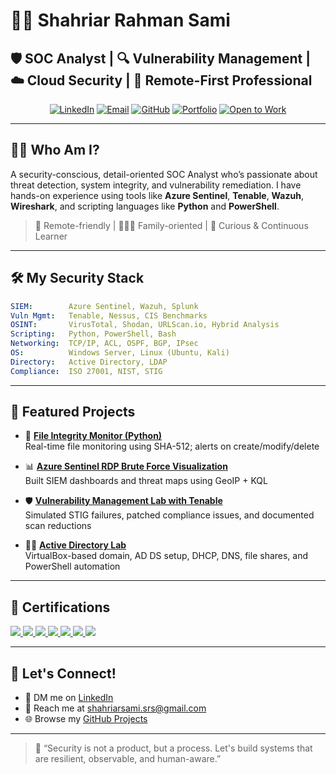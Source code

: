 # 👨‍💻 Shahriar Rahman Sami

## 🛡️ SOC Analyst | 🔍 Vulnerability Management | ☁️ Cloud Security | 🏡 Remote-First Professional

<div align="center">

[![LinkedIn](https://img.shields.io/badge/LinkedIn-0077B5?style=for-the-badge&logo=linkedin&logoColor=white)](https://linkedin.com/in/shahriar-rahman-2b417a203)
[![Email](https://img.shields.io/badge/Email-D14836?style=for-the-badge&logo=gmail&logoColor=white)](mailto:shahriarsami.srs@gmail.com)
[![GitHub](https://img.shields.io/badge/GitHub-181717?style=for-the-badge&logo=github&logoColor=white)](https://github.com/sobersami)
[![Portfolio](https://img.shields.io/badge/Portfolio-1E90FF?style=for-the-badge&logo=vercel&logoColor=white)](https://sobersami.github.io)
[![Open to Work](https://img.shields.io/badge/Open%20To%20Work-00C853?style=for-the-badge&logo=buymeacoffee&logoColor=white)]()

</div>

---

## 👨‍🚀 Who Am I?

A security-conscious, detail-oriented SOC Analyst who’s passionate about threat detection, system integrity, and vulnerability remediation. I have hands-on experience using tools like **Azure Sentinel**, **Tenable**, **Wazuh**, **Wireshark**, and scripting languages like **Python** and **PowerShell**.

> 🏡 Remote-friendly | 👨‍👩‍👦 Family-oriented | 🧠 Curious & Continuous Learner

---

## 🛠️ My Security Stack

```yaml
SIEM:        Azure Sentinel, Wazuh, Splunk
Vuln Mgmt:   Tenable, Nessus, CIS Benchmarks
OSINT:       VirusTotal, Shodan, URLScan.io, Hybrid Analysis
Scripting:   Python, PowerShell, Bash
Networking:  TCP/IP, ACL, OSPF, BGP, IPsec
OS:          Windows Server, Linux (Ubuntu, Kali)
Directory:   Active Directory, LDAP
Compliance:  ISO 27001, NIST, STIG
```

---

## 🚀 Featured Projects

- 🔐 **[File Integrity Monitor (Python)](https://github.com/sobersami/Python-FIM)**  
  Real-time file monitoring using SHA-512; alerts on create/modify/delete

- 📊 **[Azure Sentinel RDP Brute Force Visualization](https://github.com/sobersami/Azure-honeypot-lab)**  
  Built SIEM dashboards and threat maps using GeoIP + KQL

- 🛡️ **[Vulnerability Management Lab with Tenable](https://github.com/sobersami/Vulnerability-Management-Implementation-using-Tenable)**  
  Simulated STIG failures, patched compliance issues, and documented scan reductions

- 🧑‍💻 **[Active Directory Lab](https://github.com/sobersami/ActiveDirectoryLab)**  
  VirtualBox-based domain, AD DS setup, DHCP, DNS, file shares, and PowerShell automation

---

## 📜 Certifications

<a href="https://www.linkedin.com/learning/certificates/4e85eb296359ad2926543d036888dab1a86e6fac4e157f1a26f8700d2ab5c2a1">
  <img src="https://img.shields.io/badge/Microsoft%20Security%20Essentials-0078D4?style=flat-square&logo=microsoft&logoColor=white" />
</a>
<a href="https://www.linkedin.com/learning/certificates/dde0167b3bd350fd04a9239a2d4d7acc41f1439b51f337fdf238c8c0cc15878a">
  <img src="https://img.shields.io/badge/Azure%20AI%20Essentials-0078D4?style=flat-square&logo=azure-devops&logoColor=white" />
</a>
<a href="https://www.linkedin.com/learning/certificates/53e338b01d6885f70f827b48f42cf9fac91b8a84658bf4ea16479de8e483af9a?trk=share_certificate">
  <img src="https://img.shields.io/badge/Microsoft%20System%20Administration-0078D4?style=flat-square&logo=windows&logoColor=white" />
</a>
<a href="https://www.credly.com/badges/942cc594-2d2a-43e6-ba04-0e47aba7f2c3/public_url">
  <img src="https://img.shields.io/badge/Network%20Technician%20Career%20Path-0078D4?style=flat-square&logo=networkx&logoColor=white" />
</a>
<a href="https://www.credly.com/badges/7603e38c-a0ff-4ae4-8458-3a6b10b1f898/public_url">
  <img src="https://img.shields.io/badge/Cisco%20Junior%20Cybersecurity%20Analyst-blue?style=flat-square&logo=cisco&logoColor=white" />
</a>
<a href="https://www.credly.com/badges/567618bb-e87e-4b4c-966d-4f7ebf54f619/public_url">
  <img src="https://img.shields.io/badge/Cisco%20Certified%20Ethical%20Hacker-blue?style=flat-square&logo=cisco" />
</a>
<a href="https://www.linkedin.com/learning/certificates/4c1f80c62f2a743a86b61cff333695cbae8f8f58cddb661fd1326c265063f330">
  <img src="https://img.shields.io/badge/Microsoft%20Project%20Management-0078D4?style=flat-square&logo=microsoftproject&logoColor=white" />
</a>

---

## 🤝 Let's Connect!

- 💬 DM me on [LinkedIn](https://linkedin.com/in/shahriar-rahman-2b417a203)
- 📧 Reach me at [shahriarsami.srs@gmail.com](mailto:shahriarsami.srs@gmail.com)
- 🌐 Browse my [GitHub Projects](https://github.com/sobersami)

---

> 🧠 “Security is not a product, but a process. Let's build systems that are resilient, observable, and human-aware.”
